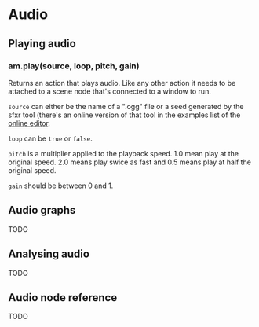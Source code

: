 
# Audio

## Playing audio

### am.play(source, loop, pitch, gain)

Returns an action that plays audio.
Like any other action it needs to be attached to a scene
node that's connected to a window to run.

`source` can either be the name of a ".ogg" file
or a seed generated by the sfxr tool (there's an online
version of that tool in the examples list of the [online editor](http://www.amulet.xyz/editor.html).

`loop` can be `true` or `false`.

`pitch` is a multiplier applied to the playback speed.
1.0 mean play at the original speed. 2.0 means play
swice as fast and 0.5 means play at half the original speed.

`gain` should be between 0 and 1.

## Audio graphs

TODO

## Analysing audio

TODO

## Audio node reference

TODO
